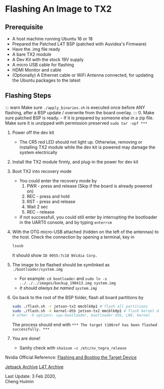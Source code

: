 # Flashing An Image to TX2

## Prerequisite
- A host machine running Ubuntu 16 or 18
- Prepared the Patched L4T BSP (patched with Auvidea's Firmware)
- Have the .img file ready
- A bare TX2 module
- A Dev Kit with the stock 19V supply
- A micro USB cable for flashing
- HDMI Monitor and cable
- (Optionally) A Ethernet cable or WiFi Antenna connected, for updating the Ubuntu packages to the latest

## Flashing Steps
::: warn
Make sure `./apply_binaries.sh` is executed once before ANY flashing, after a BSP update / overwrite from the board overlay.
:::
0. Make sure patched BSP is ready.
    - If it is prepared by someone else in a zip file. Make sure it is unzipped with permission preserved `sudo tar -xpf ***` 

1. Power off the dev kit
    - The CR5 red LED should not light up. Otherwise, removing or installing TX2 module while the dev kit is powered may damage the system electrically

2. Install the TX2 module firmly, and plug-in the power for dev kit

3. Boot TX2 into recovery mode
   - You could enter the recovery mode by 
      1. PWR - press and release (Skip if the board is already powered on)
      2. REC - press and hold
      3. RST - press and release 
      4. Wait 2 sec 
      4. REC - release
   - if not successfull, you could still enter by interrupting the bootloader in the UART0 console, and by typing `enterrcm` 


4. With the OTG micro-USB attached (hidden on the left of the antennas) to the host. Check the connection by opening a terminal, key in
    ``` bash
    lsusb
    ```
    It should show `ID 0955:7c18 NVidia Corp.`

5. The image to be flashed should be symlinked as `./bootloader/system.img`
    - For example: `cd bootloader` and `sudo ln -s ../../../images/backup_190413.img system.img`
    - *It should always be named `system.img`*

6. Go back to the root of the BSP folder, flash all board partitions by

    ``` bash
    sudo ./flash.sh -r jetson-tx2 mmcblk0p1 # flash all partitions
    sudo ./flash.sh -k kernel-dtb jetson-tx2 mmcblk0p1 # flash kernel device tree-blob
    # other -k options: cpu-bootloader, bootloader-dtb, LNX, kernel
    ```

    The process should end with `*** The target t186ref has been flashed successfully. ***`

7. You are done!
    - Sanity check with `sha1sum –c /etc/nv_tegra_release`

Nvidia Official Reference: [Flashing and Booting the Target Device](https://docs.nvidia.com/jetson/l4t/index.html#page/Tegra%2520Linux%2520Driver%2520Package%2520Development%2520Guide%2Fflashing.html%23wwpID0E0YJ0HA)

[Jetpack Archive](https://developer.nvidia.com/embedded/jetpack-archive)
[L4T Archive](https://developer.nvidia.com/embedded/linux-tegra-archive)

Last Update: 3 Feb 2020, \
Cheng Huimin